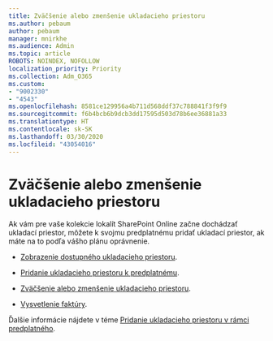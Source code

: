 ```yaml
---
title: Zväčšenie alebo zmenšenie ukladacieho priestoru
ms.author: pebaum
author: pebaum
manager: mnirkhe
ms.audience: Admin
ms.topic: article
ROBOTS: NOINDEX, NOFOLLOW
localization_priority: Priority
ms.collection: Adm_O365
ms.custom:
- "9002330"
- "4543"
ms.openlocfilehash: 8581ce129956a4b711d568ddf37c788841f3f9f9
ms.sourcegitcommit: f6b4bcb6b9dcb3dd17595d503d78b6ee36881a33
ms.translationtype: HT
ms.contentlocale: sk-SK
ms.lasthandoff: 03/30/2020
ms.locfileid: "43054016"
---
```

# <a name="increase-or-decrease-storage"></a>Zväčšenie alebo zmenšenie ukladacieho priestoru

Ak vám pre vaše kolekcie lokalít SharePoint Online začne dochádzať ukladací priestor, môžete k svojmu predplatnému pridať ukladací priestor, ak máte na to podľa vášho plánu oprávnenie. 

- [Zobrazenie dostupného ukladacieho priestoru](https://docs.microsoft.com/microsoft-365/commerce/add-storage-space?view=o365-worldwide#view-available-storage). 

- [Pridanie ukladacieho priestoru k predplatnému](https://docs.microsoft.com/microsoft-365/commerce/add-storage-space?view=o365-worldwide#add-storage-to-your-subscription). 

- [Zväčšenie alebo zmenšenie ukladacieho priestoru](https://docs.microsoft.com/microsoft-365/commerce/add-storage-space?view=o365-worldwide#increase-or-decrease-storage). 

- [Vysvetlenie faktúry](https://docs.microsoft.com/microsoft-365/commerce/billing-and-payments/understand-your-invoice?view=o365-worldwide).

Ďalšie informácie nájdete v téme [Pridanie ukladacieho priestoru v rámci predplatného](https://docs.microsoft.com/microsoft-365/commerce/add-storage-space?view=o365-worldwide). 
